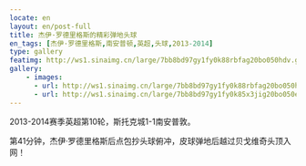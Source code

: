 ```yaml
---
locate: en
layout: en/post-full
title: 杰伊·罗德里格斯的精彩弹地头球
en_tags: [杰伊·罗德里格斯,南安普顿,英超,头球,2013-2014]
type: gallery
featimg: http://ws1.sinaimg.cn/large/7bb8bd97gy1fy0k88rbfag20bo050hdv.gif
gallery:
    - images:
      - url: http://ws1.sinaimg.cn/large/7bb8bd97gy1fy0k88rbfag20bo050hdv.gif
      - url: http://ws1.sinaimg.cn/large/7bb8bd97gy1fy0k85x3jig20bo050e83.gif
---
```


2013-2014赛季英超第10轮，斯托克城1-1南安普敦。

第41分钟，杰伊·罗德里格斯后点包抄头球俯冲，皮球弹地后越过贝戈维奇头顶入网！